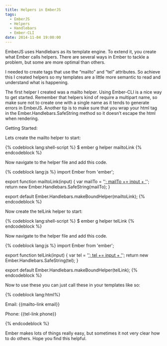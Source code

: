 ```yaml
---
title: Helpers in EmberJS
tags:
  - EmberJS
  - Helpers
  - Handlebars
  - Ember-CLI
date: 2014-11-04 19:00:00
---
```


EmberJS uses Handlebars as its template engine.
To extend it, you create what Ember calls helpers.
There are several ways in Ember to tackle a problem, but
some are more optimal than others.

I needed to create tags that use the “mailto” and “tel” attributes.
So achieve this I created helpers so my templates are a little more
semantic to read and understand what is happening.

The first helper I created was a mailto helper. Using Ember-CLI is a nice way
to get started. Remember that helpers kind of require a multipart name, so make sure
not to create one with a single name as it tends to generate errors in EmberJS. Another tip
is to make sure that you wrap your html tag in the Ember.Handlebars.SafeString method so it
doesn’t escape the html when rendering.

Getting Started:

Lets create the mailto helper to start:

{% codeblock lang:shell-script %}
$ ember g helper mailtoLink
{% endcodeblock %}

Now navigate to the helper file and add this code.

{% codeblock lang:js %}
import Ember from 'ember';

export function mailtoLink(input) {
   var mailTo = '<a href="mailto:' + input + '">';
   mailTo += input + '</a>';
   return new Ember.Handlebars.SafeString(mailTo);
}

export default Ember.Handlebars.makeBoundHelper(mailtoLink);
{% endcodeblock %}

Now create the telLink helper to start:

{% codeblock lang:shell-script %}
$ ember g helper telLink
{% endcodeblock %}

Now navigate to the helper file and add this code.

{% codeblock lang:js %}
import Ember from 'ember';

export function telLink(input) {
  var tel = '<a href="tel:' + input + '">';
  tel += input + '</a>';
  return new Ember.Handlebars.SafeString(tel);
}

export default Ember.Handlebars.makeBoundHelper(telLink);
{% endcodeblock %}

Now to use these you can just call these in your templates like so:

{% codeblock lang:html%}
<p>Email: {{mailto-link email}}</p>
<p>Phone: {{tel-link phone}}</p>
{% endcodeblock %}

Ember makes lots of things really easy, but sometimes it not very clear how to
do others. Hope you find this helpful.